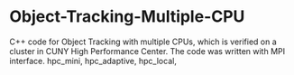 # Object-Tracking-Multiple-CPU
C++ code for Object Tracking with multiple CPUs, which is verified on a cluster in CUNY High Performance Center.
The code was written with MPI interface.
hpc_mini, hpc_adaptive, hpc_local, 
